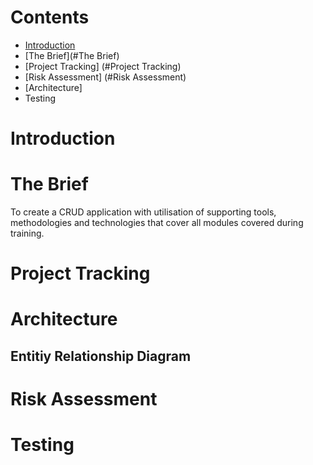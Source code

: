 # Contents
* [Introduction](#Introduction)
* [The Brief](#The Brief)
* [Project Tracking] (#Project Tracking)
* [Risk Assessment] (#Risk Assessment)
* [Architecture] 
* Testing

# Introduction

# The Brief

To create a CRUD application with utilisation of supporting tools,
methodologies and technologies that cover all modules
covered during training.

# Project Tracking

# Architecture
## Entitiy Relationship Diagram

# Risk Assessment

# Testing




